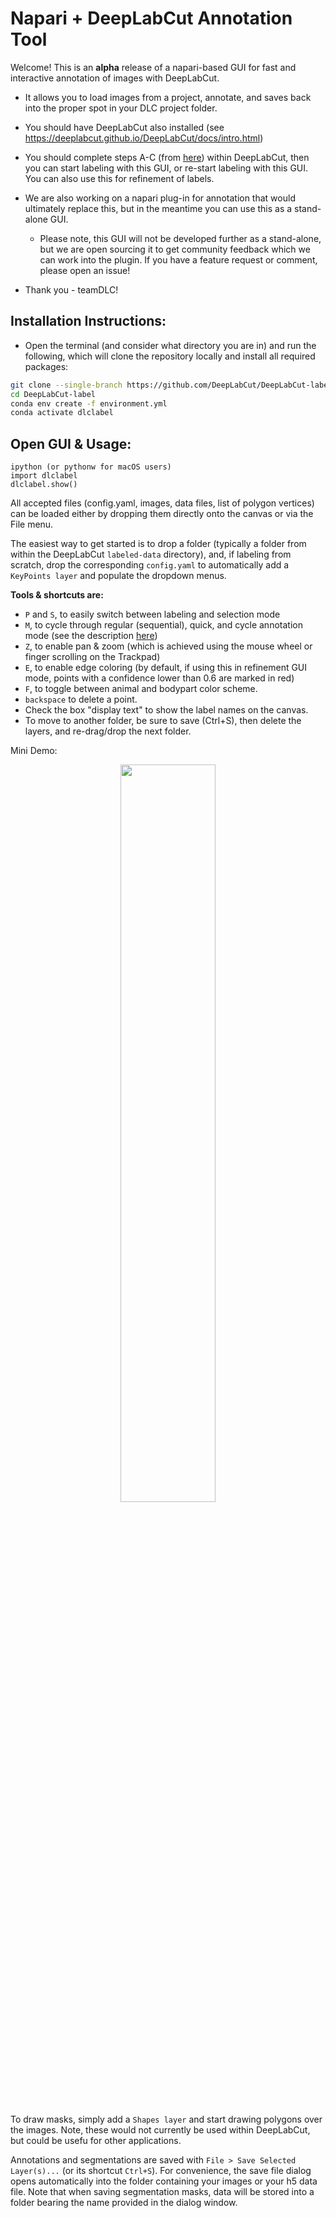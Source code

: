 # Napari + DeepLabCut Annotation Tool

Welcome! This is an **alpha** release of a napari-based GUI for fast and interactive annotation of images with DeepLabCut. 
-  It allows you to load images from a project, annotate, and saves back into the proper spot in your DLC project folder. 
-  You should have DeepLabCut also installed (see https://deeplabcut.github.io/DeepLabCut/docs/intro.html)
-  You should complete steps A-C (from [here](https://deeplabcut.github.io/DeepLabCut/docs/standardDeepLabCut_UserGuide.html)) within DeepLabCut, then you can start labeling with this GUI, or re-start labeling with this GUI. You can also use this for refinement of labels.
-  We are also working on a napari plug-in for annotation that would ultimately replace this, but in the meantime you can use this as a stand-alone GUI.
    -  Please note, this GUI will not be developed further as a stand-alone, but we are open sourcing it to get community feedback which we can work into the plugin. If you have a feature request or comment, please open an issue! 

  -  Thank you - teamDLC!


## Installation Instructions:

- Open the terminal (and consider what directory you are in) and run the following, which will clone the repository locally and install all required packages:
```sh
git clone --single-branch https://github.com/DeepLabCut/DeepLabCut-label.git
cd DeepLabCut-label
conda env create -f environment.yml
conda activate dlclabel
```

## Open GUI & Usage:

```
ipython (or pythonw for macOS users)
import dlclabel
dlclabel.show()
```
All accepted files (config.yaml, images, data files, list of polygon vertices) can be loaded 
either by dropping them directly onto the canvas or via the File menu.

The easiest way to get started is to drop a folder (typically a folder from within the DeepLabCut
`labeled-data` directory), and, if labeling from scratch, drop the corresponding `config.yaml`
to automatically add a` KeyPoints layer` and populate the dropdown menus.

**Tools & shortcuts are:**

- `P` and `S`, to easily switch between labeling and selection mode
- `M`, to cycle through regular (sequential), quick, and cycle annotation mode (see the description [here](https://github.com/DeepLabCut/DeepLabCut-label/blob/ee71b0e15018228c98db3b88769e8a8f4e2c0454/dlclabel/layers.py#L9-L19))
- `Z`, to enable pan & zoom (which is achieved using the mouse wheel or finger scrolling on the Trackpad)
- `E`, to enable edge coloring (by default, if using this in refinement GUI mode, points with a confidence lower than 0.6 are marked
in red)
- `F`, to toggle between animal and bodypart color scheme. 
- `backspace` to delete a point.
- Check the box "display text" to show the label names on the canvas.
- To move to another folder, be sure to save (Ctrl+S), then delete the layers, and re-drag/drop the next folder.

Mini Demo:

<p align="center">
<img src="https://images.squarespace-cdn.com/content/v1/57f6d51c9f74566f55ecf271/1634122074646-E235DDG75MCO0BBZER95/dlclabeldemo.gif?format=1500w" width="55%">
</p>

To draw masks, simply add a `Shapes layer` and start drawing polygons over the images. Note, these would not currently be used within DeepLabCut, but could be usefu for other applications.

Annotations and segmentations are saved with `File > Save Selected Layer(s)...`
(or its shortcut `Ctrl+S`). For convenience, the save file dialog opens automatically into the folder containing your images or your h5 data file.
Note that when saving segmentation masks, data will be stored into
a folder bearing the name provided in the dialog window.

